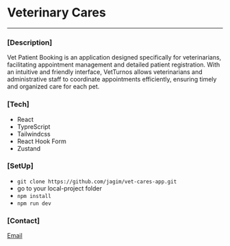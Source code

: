 # Veterinary Cares
***

### [Description]
Vet Patient Booking is an application designed specifically for veterinarians, facilitating appointment management and detailed patient registration. With an intuitive and friendly interface, VetTurnos allows veterinarians and administrative staff to coordinate appointments efficiently, ensuring timely and organized care for each pet.

### [Tech]
- React
- TypreScript
- Tailwindcss
- React Hook Form
- Zustand

### [SetUp]
- `git clone https://github.com/jagim/vet-cares-app.git`
- go to your local-project folder
- `npm install`
- `npm run dev`

### [Contact]
[Email](gimenez.javi.05@gmail.com)
